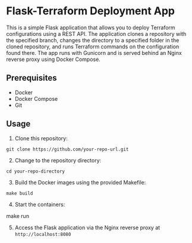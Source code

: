 # Flask-Terraform Deployment App

This is a simple Flask application that allows you to deploy Terraform configurations using a REST API. The application clones a repository with the specified branch, changes the directory to a specified folder in the cloned repository, and runs Terraform commands on the configuration found there. The app runs with Gunicorn and is served behind an Nginx reverse proxy using Docker Compose.

## Prerequisites

- Docker
- Docker Compose
- Git

## Usage

1. Clone this repository:

`git clone https://github.com/your-repo-url.git`

2. Change to the repository directory:

`cd your-repo-directory`

3. Build the Docker images using the provided Makefile:

`make build`

4. Start the containers:

make run

5. Access the Flask application via the Nginx reverse proxy at `http://localhost:8080`


